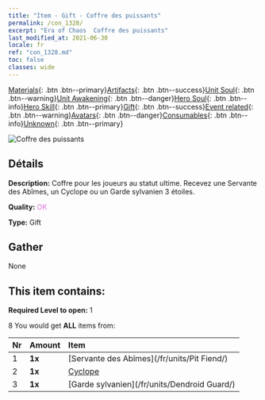 ```yaml
---
title: "Item - Gift - Coffre des puissants"
permalink: /con_1328/
excerpt: "Era of Chaos  Coffre des puissants"
last_modified_at: 2021-06-30
locale: fr
ref: "con_1328.md"
toc: false
classes: wide
---
```

 [Materials](/ItemsFR/){: .btn .btn--primary}[Artifacts](/ItemsFR/Artifacts/){: .btn .btn--success}[Unit Soul](/ItemsFR/UnitSoul/){: .btn .btn--warning}[Unit Awakening](/ItemsFR/UnitAwakening/){: .btn .btn--danger}[Hero Soul](/ItemsFR/HeroSoul/){: .btn .btn--info}[Hero Skill](/ItemsFR/HeroSkill/){: .btn .btn--primary}[Gift](/ItemsFR/Gift/){: .btn .btn--success}[Event related](/ItemsFR/Events/){: .btn .btn--warning}[Avatars](/ItemsFR/Avatars/){: .btn .btn--danger}[Consumables](/ItemsFR/Consumables/){: .btn .btn--info}[Unknown](/ItemsFR/Unknown/){: .btn .btn--primary}

 ![Coffre des puissants](/images/t/i_905001.png)

## Détails
 **Description:** Coffre pour les joueurs au statut ultime. Recevez une Servante des Abîmes, un Cyclope ou un Garde sylvanien 3 étoiles.

 **Quality:** <span style="color: #DA70D6">OK</span>

 **Type:** Gift

## Gather

  None

## This item contains:

 **Required Level to open:** 1

 8 You would get **ALL** items  from:

  | Nr | Amount |     Item    |
  |:---|:-------|:------------|
  | 1 |  **1x** | [Servante des Abîmes](/fr/units/Pit Fiend/) |  | 
  | 2 |  **1x** | [Cyclope](/fr/units/Cyclops/) |  | 
  | 3 |  **1x** | [Garde sylvanien](/fr/units/Dendroid Guard/) |  | 
